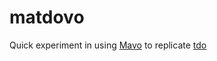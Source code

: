 # matdovo
Quick experiment in using [Mavo](https://mavo.io/) to replicate [tdo](https://github.com/mstijak/tdo)
